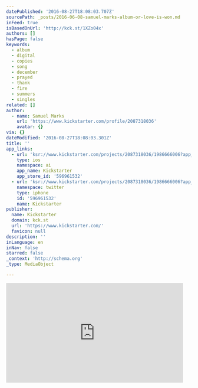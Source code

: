 ```yaml
---
datePublished: '2016-08-27T18:08:03.707Z'
sourcePath: _posts/2016-06-08-samuel-marks-album-or-love-is-won.md
inFeed: true
isBasedOnUrl: 'http://kck.st/1XZo04x'
authors: []
hasPage: false
keywords:
  - album
  - digital
  - copies
  - song
  - december
  - prayed
  - thank
  - fire
  - summers
  - singles
related: []
author:
  - name: Samuel Marks
    url: 'https://www.kickstarter.com/profile/2087318036'
    avatar: {}
via: {}
dateModified: '2016-08-27T18:08:03.301Z'
title: ''
app_links:
  - url: 'ksr://www.kickstarter.com/projects/2087318036/1986666006?app_banner=1'
    type: ios
    namespace: ai
    app_name: Kickstarter
    app_store_id: '596961532'
  - url: 'ksr://www.kickstarter.com/projects/2087318036/1986666006?app_banner=1'
    namespace: twitter
    type: iphone
    id: '596961532'
    name: Kickstarter
publisher:
  name: Kickstarter
  domain: kck.st
  url: 'https://www.kickstarter.com/'
  favicon: null
description: ''
inLanguage: en
inNav: false
starred: false
_context: 'http://schema.org'
_type: MediaObject

---
```

<iframe src="http://cdn.embedly.com/widgets/media.html?src=https%3A%2F%2Fwww.kickstarter.com%2Fprojects%2F2087318036%2Fsamuel-marks-album-love-is-won%2Fwidget%2Fvideo.html&amp;url=https%3A%2F%2Fwww.kickstarter.com%2Fprojects%2F2087318036%2Fsamuel-marks-album-love-is-won&amp;image=https%3A%2F%2Fksr-ugc.imgix.net%2Fassets%2F012%2F550%2F428%2Fd8e718a254901e6398b69982918a5d87_original.jpg%3Fw%3D560%26h%3D315%26fit%3Dfill%26bg%3D000000%26v%3D1464390926%26auto%3Dformat%26q%3D92%26s%3Ddfb820592ed381ba6c6fc048cb9b0ca4&amp;key=b7d04c9b404c499eba89ee7072e1c4f7&amp;type=text%2Fhtml&amp;schema=kickstarter" width="480" height="270" scrolling="no" frameborder="0" allowfullscreen="" style=""></iframe>